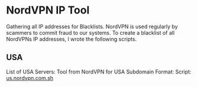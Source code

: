 # NordVPN IP Tool
Gathering all IP addresses for Blacklists.
NordVPN is used regularly by scammers to commit fraud to our systems. To create a blacklist of all NordVPNs IP addresses, I wrote the following scripts.

## USA
List of USA Servers: 
Tool from NordVPN for USA Subdomain Format:
Script: [us.nordvpn.com.sh](https://github.com/weaknetlabs/nordvpn-ip-tool/blob/master/us.nordvpn.com.sh)
